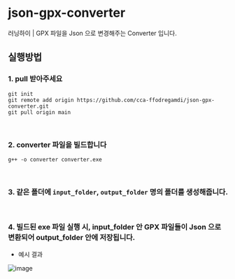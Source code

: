# json-gpx-converter
러닝하이 | GPX 파일을 Json 으로 변경해주는 Converter 입니다.
<br/>
## 실행방법
### 1. pull 받아주세요
```git
git init
git remote add origin https://github.com/cca-ffodregamdi/json-gpx-converter.git
git pull origin main
```
<br/>

### 2. converter 파일을 빌드합니다
```shell
g++ -o converter converter.exe
```
<br/>

### 3. 같은 폴더에 `input_folder`, `output_folder` 명의 폴더를 생성해줍니다.

<br/>

### 4. 빌드된 exe 파일 실행 시, input_folder 안 GPX 파일들이 Json 으로 변환되어 output_folder 안에 저장됩니다.
- 예시 결과

![image](https://github.com/user-attachments/assets/b3df2a82-a56a-4cf8-9091-862b6c7483d7)
